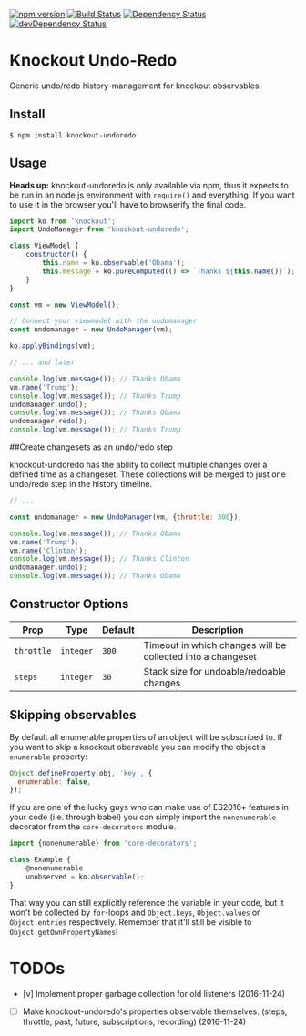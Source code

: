 [![npm version](https://badge.fury.io/js/knockout-undoredo.svg)](http://badge.fury.io/js/knockout-undoredo)
[![Build Status](https://travis-ci.org/krnlde/knockout-undoredo.svg?branch=master)](https://travis-ci.org/krnlde/knockout-undoredo)
[![Dependency Status](https://david-dm.org/krnlde/knockout-undoredo.svg)](https://david-dm.org/krnlde/knockout-undoredo)
[![devDependency Status](https://david-dm.org/krnlde/knockout-undoredo/dev-status.svg?theme=shields.io)](https://david-dm.org/krnlde/knockout-undoredo#info=devDependencies)

# Knockout Undo-Redo
Generic undo/redo history-management for knockout observables.


## Install

`$ npm install knockout-undoredo`


## Usage

**Heads up:** knockout-undoredo is only available via npm, thus it expects to be run in an node.js environment with `require()` and everything. If you want to use it in the browser you'll have to browserify the final code.

```js
import ko from 'knockout';
import UndoManager from 'knockout-undoredo';

class ViewModel {
    constructor() {
        this.name = ko.observable('Obama');
        this.message = ko.pureComputed(() => `Thanks ${this.name()}`);
    }
}

const vm = new ViewModel();

// Connect your viewmodel with the undomanager
const undomanager = new UndoManager(vm);

ko.applyBindings(vm);

// ... and later

console.log(vm.message()); // Thanks Obama
vm.name('Trump');
console.log(vm.message()); // Thanks Trump
undomanager.undo();
console.log(vm.message()); // Thanks Obama
undomanager.redo();
console.log(vm.message()); // Thanks Trump
```

##Create changesets as an undo/redo step

knockout-undoredo has the ability to collect multiple changes over a defined time as a changeset. These collections will be merged to just one undo/redo step in the history timeline.

```js
// ...

const undomanager = new UndoManager(vm, {throttle: 300});

console.log(vm.message()); // Thanks Obama
vm.name('Trump');
vm.name('Clinton');
console.log(vm.message()); // Thanks Clinton
undomanager.undo();
console.log(vm.message()); // Thanks Obama
```


## Constructor Options

| Prop       | Type                 | Default | Description |
| ---------- | -------------------- | ------- |------------ |
| `throttle` | <code>integer</code> | `300`   | Timeout in which changes will be collected into a changeset |
| `steps`    | <code>integer</code> | `30`    | Stack size for undoable/redoable changes |

## Skipping observables

By default all enumerable properties of an object will be subscribed to. If you want to skip a knockout obersvable you can modify the object's `enumerable` property:

```javascript
Object.defineProperty(obj, 'key', {
  enumerable: false,
});
```

If you are one of the lucky guys who can make use of ES2016+ features in your code (i.e. through babel) you can simply import the `nonenumerable` decorator from the `core-decorators` module.

```javascript
import {nonenumerable} from 'core-decorators';

class Example {
    @nonenumerable
    unobserved = ko.observable();
}
```

That way you can still explicitly reference the variable in your code, but it won't be collected by `for`-loops and `Object.keys`, `Object.values` or `Object.entries` respectively. Remember that it'll still be visible to `Object.getOwnPropertyNames`!


# TODOs
* [v] Implement proper garbage collection for old listeners (2016-11-24)
* [ ] Make knockout-undoredo's properties observable themselves. (steps, throttle, past, future, subscriptions, recording) (2016-11-24)
